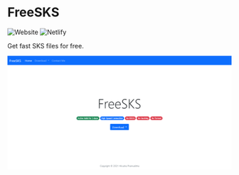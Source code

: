 # FreeSKS

![Website](https://img.shields.io/website?up_color=brightgreen&url=https%3A%2F%2Ffreesks.tk)
![Netlify](https://img.shields.io/netlify/e75a0dbf-1d73-42a5-a913-8fb3189b7107?logo=netlify&logoColor=white)

Get fast SKS files for free.

![](preview.png)
